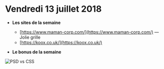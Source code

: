 Vendredi 13 juillet 2018
===========================

- **Les sites de la semaine**
    + [https://www.maman-corp.com/](https://www.maman-corp.com/) — Jolie grille
    + [https://koox.co.uk/](https://koox.co.uk/)
        
- **Le bonus de la semaine**
    
![PSD vs CSS](https://www.commitstrip.com/wp-content/uploads/2018/06/Strip-Niji-PSD-vs-CSS-650-final.jpg)